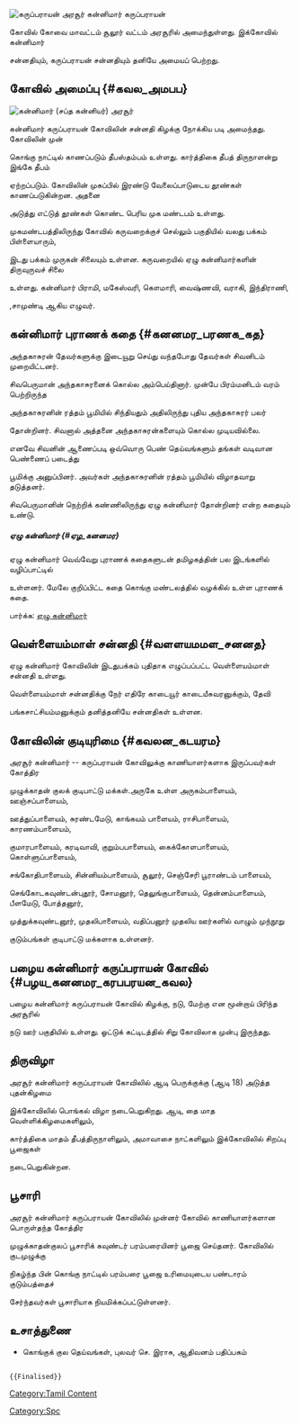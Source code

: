 ![*கருப்பராயன்*](Karuparayan.jpg "கருப்பராயன்") அரசூர் கன்னிமார் கருப்பராயன்
கோவில் கோவை மாவட்டம் சூலூர் வட்டம் அரசூரில் அமைந்துள்ளது. இக்கோவில் கன்னிமார்
சன்னதியும், கருப்பராயன் சன்னதியும் தனியே அமையப் பெற்றது.

## கோவில் அமைப்பு {#கவல_அமபப}

![கன்னிமார் (சப்த கன்னியர்)](Kannimaar.jpg "கன்னிமார் (சப்த கன்னியர்)") அரசூர்
கன்னிமார் கருப்பராயன் கோவிலின் சன்னதி கிழக்கு நோக்கிய படி அமைந்தது. கோவிலின் முன்
கொங்கு நாட்டில் காணப்படும் தீபஸ்தம்பம் உள்ளது. கார்த்திகை தீபத் திருநாளன்று இங்கே தீபம்
ஏற்றப்படும். கோவிலின் முகப்பில் இரண்டு வேலைப்பாடுடைய தூண்கள் காணப்படுகின்றன. அதனை
அடுத்து எட்டுத் தூண்கள் கொண்ட பெரிய முக மண்டபம் உள்ளது.

முகமண்டபத்திலிருந்து கோவில் கருவறைக்குச் செல்லும் பகுதியில் வலது பக்கம் பிள்ளையாரும்,
இடது பக்கம் முருகன் சிலையும் உள்ளன. கருவறையில் ஏழு கன்னிமார்களின் திருவுருவச் சிலை
உள்ளது. கன்னிமார் பிராமி, மகேஸ்வரி, கௌமாரி, வைஷ்ணவி, வராகி, இந்திராணி,
,சாமுண்டி ஆகிய எழுவர்.

## கன்னிமார் புராணக் கதை {#கனனமர_பரணக_கத}

அந்தகாசுரன் தேவர்களுக்கு இடையூறு செய்து வந்தபோது தேவர்கள் சிவனிடம் முறையிட்டனர்.
சிவபெருமான் அந்தகாசுரனைக் கொல்ல அம்பெய்தினார். முன்பே பிரம்மனிடம் வரம் பெற்றிருந்த
அந்தகாசுரனின் ரத்தம் பூமியில் சிந்தியதும் அதிலிருந்து புதிய அந்தகாசுரர் பலர்
தோன்றினர். சிவனால் அத்தனை அந்தகாசுரன்களையும் கொல்ல முடியவில்லை.

எனவே சிவனின் ஆணைப்படி ஒவ்வொரு பெண் தெய்வங்களும் தங்கள் வடிவான பெண்ணைப் படைத்து
பூமிக்கு அனுப்பினர். அவர்கள் அந்தகாசுரனின் ரத்தம் பூமியில் விழாதவாறு தடுத்தனர்.
சிவபெருமானின் நெற்றிக் கண்ணிலிருந்து ஏழு கன்னிமார் தோன்றினர் என்ற கதையும் உண்டு.

##### ஏழு கன்னிமார் {#ஏழ_கனனமர}

ஏழு கன்னிமார் வெவ்வேறு புராணக் கதைகளுடன் தமிழகத்தின் பல இடங்களில் வழிப்பாட்டில்
உள்ளனர். மேலே குறிப்பிட்ட கதை கொங்கு மண்டலத்தில் வழக்கில் உள்ள புராணக் கதை.

பார்க்க: [ஏழு கன்னிமார்](ஏழு_கன்னிமார் "wikilink")

## வெள்ளையம்மாள் சன்னதி {#வளளயமமள_சனனத}

ஏழு கன்னிமார் கோவிலின் இடதுபக்கம் புதிதாக எழுப்பப்பட்ட வெள்ளையம்மாள் சன்னதி உள்ளது.
வெள்ளையம்மாள் சன்னதிக்கு நேர் எதிரே காடையூர் காடையீசுவரனுக்கும், தேவி
பங்கசாட்சியம்மனுக்கும் தனித்தனியே சன்னதிகள் உள்ளன.

## கோவிலின் குடியுரிமை {#கவலன_கடயரம}

அரசூர் கன்னிமார் -- கருப்பராயன் கோவிலுக்கு காணியாளர்களாக இருப்பவர்கள் கோத்திர
முழுக்காதன் குலக் குடிபாட்டு மக்கள்.அருகே உள்ள அருகம்பாளையம், ஊஞ்சப்பாளையம்,
ஊத்துப்பாளையம், சுரண்டமேடு, காங்கயம் பாளையம், ராசிபாளையம், காரணம்பாளையம்,
குமாரபாளையம், கரடிவாவி, குறும்பபாளையம், கைக்கோளபாளையம், கொள்ளுப்பாளையம்,
சங்கோதிபாளையம், சின்னியம்பாளையம், சூலூர், செஞ்சேரி பூராண்டம் பாளையம்,
செங்கோடகவுண்டன்புதூர், சோமனூர், தெலுங்குபாளையம், தென்னம்பாளையம், பீளமேடு, போத்தனூர்,
முத்துக்கவுண்டனூர், முதலிபாளையம், வதிப்பனூர் முதலிய ஊர்களில் வாழும் முந்நூறு
குடும்பங்கள் குடிபாட்டு மக்களாக உள்ளனர்.

## பழைய கன்னிமார் கருப்பராயன் கோவில் {#பழய_கனனமர_கரபபரயன_கவல}

பழைய கன்னிமார் கருப்பராயன் கோவில் கிழக்கு, நடு, மேற்கு என மூன்றாய் பிரிந்த அரசூரில்
நடு ஊர் பகுதியில் உள்ளது. ஓட்டுக் கட்டிடத்தில் சிறு கோவிலாக முன்பு இருந்தது.

## திருவிழா

அரசூர் கன்னிமார் கருப்பராயன் கோவிலில் ஆடி பெருக்குக்கு (ஆடி 18) அடுத்த புதன்கிழமை
இக்கோவிலில் பொங்கல் விழா நடைபெறுகிறது. ஆடி, தை மாத வெள்ளிக்கிழமைகளிலும்,
கார்த்திகை மாதம் தீபத்திருநாளிலும், அமாவாசை நாட்களிலும் இக்கோவிலில் சிறப்பு பூஜைகள்
நடைபெறுகின்றன.

## பூசாரி

அரசூர் கன்னிமார் கருப்பராயன் கோவிலில் முன்னர் கோவில் காணியாளர்களான பொருள்தந்த கோத்திர
முழுக்காதன்குலப் பூசாரிக் கவுண்டர் பரம்பரையினர் பூஜை செய்தனர். கோவிலில் குடமுழுக்கு
நிகழ்ந்த பின் கொங்கு நாட்டில் பரம்பரை பூஜை உரிமையுடைய பண்டாரம் குடும்பத்தைச்
சேர்ந்தவர்கள் பூசாரியாக நியமிக்கப்பட்டுள்ளனர்.

## உசாத்துணை

-   கொங்குக் குல தெய்வங்கள், புலவர் செ. இராசு, ஆதிவனம் பதிப்பகம்

```{=mediawiki}
{{Finalised}}
```
[Category:Tamil Content](Category:Tamil_Content "wikilink")
[Category:Spc](Category:Spc "wikilink")
